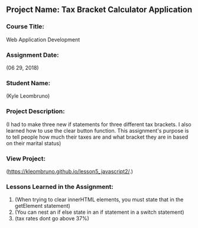 ## Project Name:  Tax Bracket Calculator Application

### Course Title:
Web Application Development

### Assignment Date:  
(06 29, 2018)

### Student Name:  
(Kyle Leombruno)

### Project Description:
(I had to make three new if statements for three different tax brackets. I also learned how to use the clear button function. This assignment's purpose is to tell people how much their taxes are and what bracket they are in based on their marital status)

### View Project:
(https://kleombruno.github.io/lesson5_javascript2/.)

### Lessons Learned in the Assignment:
1. (When trying to clear innerHTML elements, you must state that in the getElement statement)
2. (You can nest an if else state in  an if statement in a switch statement)
3. (tax rates dont go above 37%)

